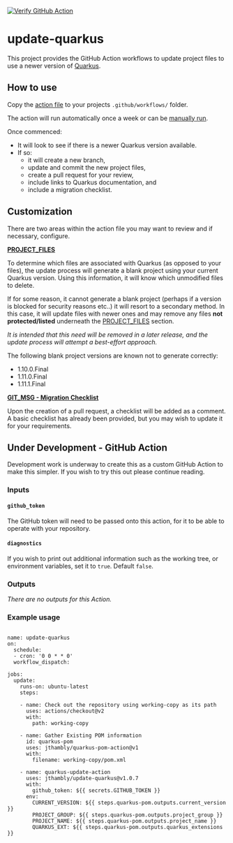 [![Verify GitHub Action](https://github.com/jthambly/update-quarkus/actions/workflows/verify.yml/badge.svg?branch=master)](https://github.com/jthambly/update-quarkus/actions/workflows/verify.yml)

# update-quarkus

This project provides the GitHub Action workflows to update project files to use a newer version of [Quarkus](https://quarkus.io/).

## How to use

Copy the [action file](.github/workflows/update-quarkus.yaml) to your projects `.github/workflows/` folder.

The action will run automatically once a week or can be [manually run](https://docs.github.com/en/actions/managing-workflow-runs/manually-running-a-workflow).

Once commenced:

 - It will look to see if there is a newer Quarkus version available. 
 - If so:
   - it will create a new branch, 
   - update and commit the new project files, 
   - create a pull request for your review,
   - include links to Quarkus documentation, and
   - include a migration checklist.

## Customization

There are two areas within the action file you may want to review and if necessary, configure.

[**PROJECT_FILES**](.github/workflows/update-quarkus.yaml#L142)

To determine which files are associated with Quarkus (as opposed to your files), the update process will generate a blank project using your current Quarkus version. Using this information, it will know which unmodified files to delete.

If for some reason, it cannot generate a blank project (perhaps if a version is blocked for security reasons etc..) it will resort to a secondary method.
In this case, it will update files with newer ones and may remove any files **not protected/listed** underneath the [PROJECT_FILES](.github/workflows/update-quarkus.yaml#L142) section.

*It is intended that this need will be removed in a later release, and the update process will attempt a best-effort approach.*

The following blank project versions are known not to generate correctly:
 - 1.10.0.Final
 - 1.11.0.Final
 - 1.11.1.Final

[**GIT_MSG - Migration Checklist**](.github/workflows/update-quarkus.yaml#L196)

Upon the creation of a pull request, a checklist will be added as a comment. 
A basic checklist has already been provided, but you may wish to update it for your requirements.

## Under Development - GitHub Action

Development work is underway to create this as a custom GitHub Action to make this simpler. If you wish to try this out please continue reading.

### Inputs

#### `github_token`

The GitHub token will need to be passed onto this action, for it to be able to operate with your repository.

#### `diagnostics`

If you wish to print out additional information such as the working tree, or environment variables, set it to `true`. Default `false`.

### Outputs
 
*There are no outputs for this Action.*

### Example usage

```

name: update-quarkus
on:
  schedule:
  - cron: '0 0 * * 0'
  workflow_dispatch:
  
jobs:
  update:
    runs-on: ubuntu-latest
    steps:

    - name: Check out the repository using working-copy as its path
      uses: actions/checkout@v2
      with:
        path: working-copy

    - name: Gather Existing POM information
      id: quarkus-pom
      uses: jthambly/quarkus-pom-action@v1
      with:
        filename: working-copy/pom.xml

    - name: quarkus-update-action
      uses: jthambly/update-quarkus@v1.0.7
      with:
        github_token: ${{ secrets.GITHUB_TOKEN }}
      env:
        CURRENT_VERSION: ${{ steps.quarkus-pom.outputs.current_version }}
        PROJECT_GROUP: ${{ steps.quarkus-pom.outputs.project_group }}
        PROJECT_NAME: ${{ steps.quarkus-pom.outputs.project_name }}
        QUARKUS_EXT: ${{ steps.quarkus-pom.outputs.quarkus_extensions }}

```